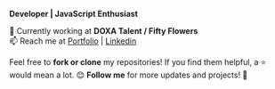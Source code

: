 **Developer | JavaScript Enthusiast**  

🚀 Currently working at **DOXA Talent / Fifty Flowers**  
📫 Reach me at [Portfolio](https://jggabayno.vercel.app/contact) | [Linkedin](linkedin.com/in/jggabayno)

Feel free to **fork or clone** my repositories! If you find them helpful, a ⭐ would mean a lot. 😊 **Follow me** for more updates and projects! 🚀
